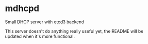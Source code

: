 # mdhcpd

Small DHCP server with etcd3 backend

This server doesn't do anything really useful yet, the README will be updated when it's more functional.
